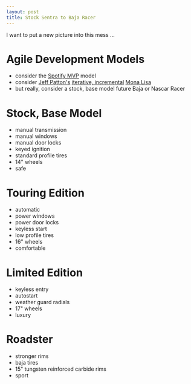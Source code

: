 ```yaml
---
layout: post
title: Stock Sentra to Baja Racer
---
```


I want to put a new picture into this mess &hellip;

# Agile Development Models

- consider the [Spotify MVP](/effective/images/spotify-mvp.png) model
- consider [Jeff Patton's](http://www.agileproductdesign.com/blog/dont_know_what_i_want.html) [iterative, incremental](http://itsadeliverything.com/revisiting-the-iterative-incremental-mona-lisa) [Mona Lisa](/effective/images/iterative-incremental-mona-lisa.png)
- but really, consider a stock, base model future Baja or Nascar Racer

# Stock, Base Model

- manual transmission
- manual windows
- manual door locks
- keyed ignition
- standard profile tires
- 14" wheels
- safe

# Touring Edition

- automatic
- power windows
- power door locks
- keyless start
- low profile tires
- 16" wheels
- comfortable

# Limited Edition

- keyless entry
- autostart
- weather guard radials
- 17" wheels
- luxury

# Roadster

- stronger rims
- baja tires
- 15" tungsten reinforced carbide rims
- sport
